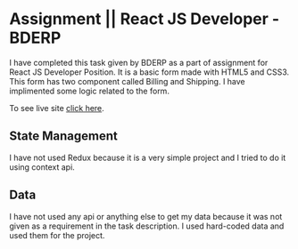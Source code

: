 # Assignment || React JS Developer - BDERP

I have completed this task given by BDERP as a part of assignment for React JS Developer Position. It is a basic form made with HTML5 and CSS3. This form has two component called Billing and Shipping. I have implimented some logic related to the form.

To see live site [click here](https://bderp-task.netlify.app/).

## State Management

I have not used Redux because it is a very simple project and I tried to do it using context api.

## Data

I have not used any api or anything else to get my data because it was not given as a requirement in the task description. I used hard-coded data and used them for the project.

